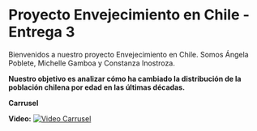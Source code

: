 # Proyecto Envejecimiento en Chile - Entrega 3
Bienvenidos a nuestro proyecto Envejecimiento en Chile. Somos Ángela Poblete, Michelle Gamboa y Constanza Inostroza. 

**Nuestro objetivo es analizar cómo ha cambiado la distribución de la población chilena por edad en las últimas décadas.**

**Carrusel**

**Video:**
[![Video Carrusel](https://img.youtube.com/vi/VIDEO_ID/maxresdefault.jpg)](https://www.youtube.com/watch?v=VIDEO_https://youtu.be/Nkp9Yjaxej0)

